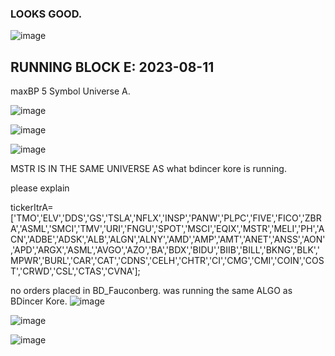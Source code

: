   ### LOOKS GOOD.

  ![image](https://github.com/bdincerTrader/Fauconberg1/assets/127531384/5caac297-6d3a-4b04-86c4-246ec4a4e0c6)



##  RUNNING BLOCK E: 2023-08-11

maxBP 5
Symbol Universe A.

![image](https://github.com/bdincerTrader/Fauconberg1/assets/127531384/8110faf5-de2e-444a-ae34-bebe29fcb8f2)

![image](https://github.com/bdincerTrader/Fauconberg1/assets/127531384/c4e40d74-f9e2-4868-a32a-50d7a2e80d95)

![image](https://github.com/bdincerTrader/Fauconberg1/assets/127531384/d42d7d10-31d5-40c2-add7-7888843c1c9d)


MSTR IS IN THE SAME UNIVERSE AS what bdincer kore is running.

please explain

tickerItrA=['TMO','ELV','DDS','GS','TSLA','NFLX','INSP','PANW','PLPC','FIVE','FICO','ZBRA','ASML','SMCI','TMV','URI','FNGU','SPOT','MSCI','EQIX','MSTR','MELI','PH','ACN','ADBE','ADSK','ALB','ALGN','ALNY','AMD','AMP','AMT','ANET','ANSS','AON','APD','ARGX','ASML','AVGO','AZO','BA','BDX','BIDU','BIIB','BILL','BKNG','BLK','MPWR','BURL','CAR','CAT','CDNS','CELH','CHTR','CI','CMG','CMI','COIN','COST','CRWD','CSL','CTAS','CVNA'];

no orders placed in BD_Fauconberg. was running the same ALGO as BDincer Kore. 
![image](https://github.com/bdincerTrader/Fauconberg1/assets/127531384/fc4be6e0-e471-4895-908c-a0b864ce2417)


    
![image](https://github.com/bdincerTrader/Fauconberg1/assets/127531384/62096385-b810-4e43-b829-1cc1dd9db5c6)

![image](https://github.com/bdincerTrader/Fauconberg1/assets/127531384/1d2ed5b8-7c51-4421-910b-2d5e8b7fc4c8)
